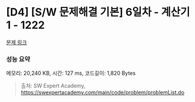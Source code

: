 # [D4] [S/W 문제해결 기본] 6일차 - 계산기1 - 1222 

[문제 링크](https://swexpertacademy.com/main/code/problem/problemDetail.do?contestProbId=AV14mbSaAEwCFAYD) 

### 성능 요약

메모리: 20,240 KB, 시간: 127 ms, 코드길이: 1,820 Bytes



> 출처: SW Expert Academy, https://swexpertacademy.com/main/code/problem/problemList.do